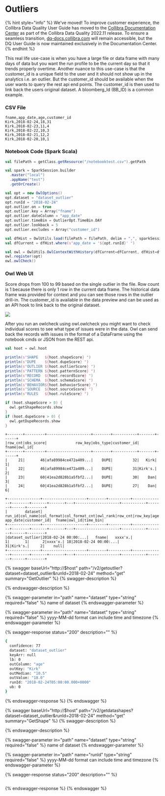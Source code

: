 # Outliers

{% hint style="info" %}
We've moved! To improve customer experience, the Collibra Data Quality User Guide has moved to the [Collibra Documentation Center](https://productresources.collibra.com/docs/collibra/latest/Content/DataQuality/DQApis/Outliers.htm) as part of the Collibra Data Quality 2022.11 release. To ensure a seamless transition, [dq-docs.collibra.com](http://dq-docs.collibra.com/) will remain accessible, but the DQ User Guide is now maintained exclusively in the Documentation Center.
{% endhint %}

This real life use-case is when you have a large file or data frame with many days of data but you want the run profile to be the current day so that it trends properly overtime. Another nuance to this use-case is that the customer\_id is a unique field to the user and it should not show up in the analytics i.e. an outlier. But the customer\_id should be available when the user wants to query the rest api end points. The customer\_id is then used to link back the users original dataset. A bloomberg\_Id (BB\_ID) is a common example.

### CSV File

```
fname,app_date,age,customer_id
Kirk,2018-02-24,18,31
Kirk,2018-02-23,11,4
Kirk,2018-02-22,10,3
Kirk,2018-02-21,12,2
Kirk,2018-02-20,10,1
```

### Notebook Code (Spark Scala)

```scala
val filePath = getClass.getResource("/notebooktest.csv").getPath

val spark = SparkSession.builder
  .master("local")
  .appName("test")
  .getOrCreate()

val opt = new OwlOptions()
opt.dataset = "dataset_outlier"
opt.runId = "2018-02-24"
opt.outlier.on = true
opt.outlier.key = Array("fname")
opt.outlier.dateColumn = "app_date"
opt.outlier.timeBin = OutlierOpt.TimeBin.DAY
opt.outlier.lookback = 5
opt.outlier.excludes = Array("customer_id")

val dfHist = OwlUtils.load(filePath = filePath, delim = ",", sparkSession = spark)
val dfCurrent = dfHist.where(s"app_date = '${opt.runId}' ")

val owl = OwlUtils.OwlContextWithHistory(dfCurrent=dfCurrent, dfHist=dfHist, opt=opt)
owl.register(opt)
owl.owlCheck()
```

### Owl Web UI

Score drops from 100 to 99 based on the single outlier in the file. Row count is 1 because there is only 1 row in the current data frame. The historical data frame was provided for context and you can see those rows in the outlier drill-in. The customer\_id is available in the data preview and can be used as an API hook to link back to the original dataset.

![](../../../.gitbook/assets/owl-df-with-hist-customer\_id.png)

After you run an owlcheck using owl.owlcheck you might want to check individual scores to see what type of issues were in the data. Owl can send back the records with issues in the format of a DataFrame using the notebook cmds or JSON from the REST api.

```scala
val hoot = owl.hoot

println(s"SHAPE   ${hoot.shapeScore} ")
println(s"DUPE    ${hoot.dupeScore} ")
println(s"OUTLIER ${hoot.outlierScore} ")
println(s"PATTERN ${hoot.patternScore} ")
println(s"RECORD  ${hoot.recordScore} ")
println(s"SCHEMA  ${hoot.schemaScore} ")
println(s"BEHAVIOR${hoot.behaviorScore} ")
println(s"SOURCE  ${hoot.sourceScore} ")
println(s"RULES   ${hoot.ruleScore} ")

if (hoot.shapeScore > 0) {
  owl.getShapeRecords.show
}
if (hoot.dupeScore > 0) {
  owl.getDupeRecords.show
}
```

```
+-------+---------+--------------------+--------+-----------+-------+------+
|row_cnt|obs_score|             row_key|obs_type|customer_id|  fname|owl_id|
+-------+---------+--------------------+--------+-----------+-------+------+
|     21|       46|afa89984ce472a409...|    DUPE|         32|   Kirk|     1|
|     22|       46|afa89984ce472a409...|    DUPE|         31|Kirk's.|     2|
|     23|       60|41ea2d828b1a5fbf2...|    DUPE|         30|    Dan|     3|
|     24|       60|41ea2d828b1a5fbf2...|    DUPE|         27|    Dan|     6|
```

```
+---------------+--------------------+--------+----------+--------------+--------+-------+-------+---+--------------------+-----------+-------+------+--------+
|        dataset|              run_id|col_name|col_format|col_format_cnt|owl_rank|row_cnt|row_key|age|            app_date|customer_id|  fname|owl_id|time_bin|
+---------------+--------------------+--------+----------+--------------+--------+-------+-------+---+--------------------+-----------+-------+------+--------+
|dataset_outlier|2018-02-24 00:00:...|   fname|   xxxx'x.|             1|       1|      2|xxxx'x.| 18|2018-02-24 00:00:...|         31|Kirk's.|     2|    null|
+---------------+--------------------+--------+----------+--------------+--------+-------+-------+---+--------------------+-----------+-------+------+--------+
```

{% swagger baseUrl="http://$host" path="/v2/getoutlier?dataset=dataset_outlier&runId=2018-02-24" method="get" summary="GetOutlier" %}
{% swagger-description %}

{% endswagger-description %}

{% swagger-parameter in="path" name="dataset" type="string" required="false" %}
name of dataset
{% endswagger-parameter %}

{% swagger-parameter in="path" name="dataset" type="string" required="false" %}
yyyy-MM-dd format can include time and timezone
{% endswagger-parameter %}

{% swagger-response status="200" description="" %}
```bash
{
  confidence: 77
  dataset: "dataset_outlier"
  keyArr: null
  lb: 0
  outColumn: "age"
  outKey: "Kirk"
  outMedian: "10.5"
  outValue: "18.0"
  runId: "2018-02-24T05:00:00.000+0000"
  ub: 0
}
```
{% endswagger-response %}
{% endswagger %}

{% swagger baseUrl="http://$host" path="/v2/getdatashapes?dataset=dataset_outlier&runId=2018-02-24" method="get" summary="GetShape" %}
{% swagger-description %}

{% endswagger-description %}

{% swagger-parameter in="path" name="dataset" type="string" required="false" %}
name of dataset
{% endswagger-parameter %}

{% swagger-parameter in="path" name="runId" type="string" required="false" %}
yyyy-MM-dd format can include time and timezone
{% endswagger-parameter %}

{% swagger-response status="200" description="" %}
```
```
{% endswagger-response %}
{% endswagger %}
